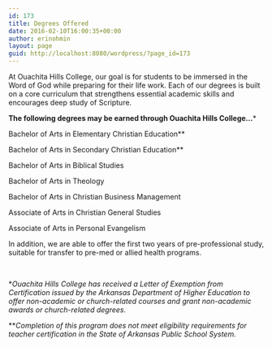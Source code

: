 ```yaml
---
id: 173
title: Degrees Offered
date: 2016-02-10T16:00:35+00:00
author: erinohmin
layout: page
guid: http://localhost:8080/wordpress/?page_id=173
---
```

At Ouachita Hills College, our goal is for students to be immersed in the Word of God while preparing for their life work. Each of our degrees is built on a core curriculum that strengthens essential academic skills and encourages deep study of Scripture.

**The following degrees may be earned through Ouachita Hills College&#8230;***

Bachelor of Arts in Elementary Christian Education**

Bachelor of Arts in Secondary Christian Education**

Bachelor of Arts in Biblical Studies

Bachelor of Arts in Theology

Bachelor of Arts in Christian Business Management

Associate of Arts in Christian General Studies

Associate of Arts in Personal Evangelism

In addition, we are able to offer the first two years of pre-professional study, suitable for transfer to pre-med or allied health programs.

&nbsp;

*_Ouachita Hills College has received a Letter of Exemption from Certification issued by the Arkansas Department of Higher Education to offer non-academic or church-related courses and grant non-academic awards or church-related degrees._

**_Completion of this program does not meet eligibility requirements for teacher certification in the State of Arkansas Public School System._